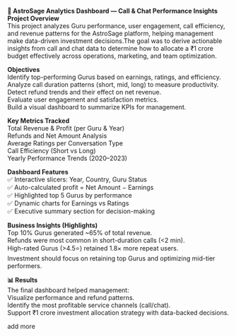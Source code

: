 **🌟 AstroSage Analytics Dashboard — Call & Chat Performance Insights**<br>
**Project Overview**<br>
This project analyzes Guru performance, user engagement, call efficiency, and revenue patterns for the AstroSage platform, helping management make data-driven investment decisions.The goal was to derive actionable insights from call and chat data to determine how to allocate a ₹1 crore budget effectively across operations, marketing, and team optimization.

**Objectives**<br>
Identify top-performing Gurus based on earnings, ratings, and efficiency.<br>
Analyze call duration patterns (short, mid, long) to measure productivity.<br>
Detect refund trends and their effect on net revenue.<br>
Evaluate user engagement and satisfaction metrics.<br>
Build a visual dashboard to summarize KPIs for management.<br>

**Key Metrics Tracked**<br>
Total Revenue & Profit (per Guru & Year)<br>
Refunds and Net Amount Analysis<br>
Average Ratings per Conversation Type<br>
Call Efficiency (Short vs Long)<br>
Yearly Performance Trends (2020–2023)<br>

**Dashboard Features**<br>
✅ Interactive slicers: Year, Country, Guru Status<br>
✅ Auto-calculated profit = Net Amount − Earnings<br>
✅ Highlighted top 5 Gurus by performance<br>
✅ Dynamic charts for Earnings vs Ratings<br>
✅ Executive summary section for decision-making<br>

**Business Insights (Highlights)** <br>
Top 10% Gurus generated ~65% of total revenue.<br>
Refunds were most common in short-duration calls (<2 min).<br>
High-rated Gurus (>4.5⭐) retained 1.8× more repeat users.<br>
Investment should focus on retaining top Gurus and optimizing mid-tier performers.<br>

**📊 Results** <br>
The final dashboard helped management:<br>
Visualize performance and refund patterns.<br>
Identify the most profitable service channels (call/chat).<br>
Support ₹1 crore investment allocation strategy with data-backed decisions.<br>

add more 
